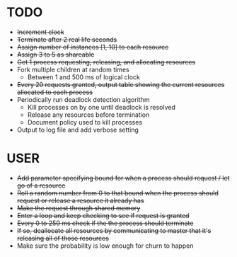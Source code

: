 # TODO
* ~~Increment clock~~
* ~~Terminate after 2 real life seconds~~
* ~~Assign number of instances [1, 10] to each resource~~
* ~~Assign 3 to 5 as shareable~~
* ~~Get 1 process requesting, releasing, and allocating resources~~
* Fork multiple children at random times
  * Between 1 and 500 ms of logical clock
* ~~Every 20 requests granted, output table showing the current resources allocated to each process~~
* Periodically run deadlock detection algorithm
  * Kill processes on by one until deadlock is resolved
  * Release any resources before termination
  * Document policy used to kill processes
* Output to log file and add verbose setting

# USER
* ~~Add parameter specifying bound for when a process should request / let go of a resource~~
* ~~Roll a random number from 0 to that bound when the process should request or release a resource it already has~~
* ~~Make the request through shared memory~~
* ~~Enter a loop and keep checking to see if request is granted~~
* ~~Every 0 to 250 ms check if the the process should terminate~~
* ~~If so, deallocate all resources by communicating to master that it's releasing all of those resources~~
* Make sure the probability is low enough for churn to happen
